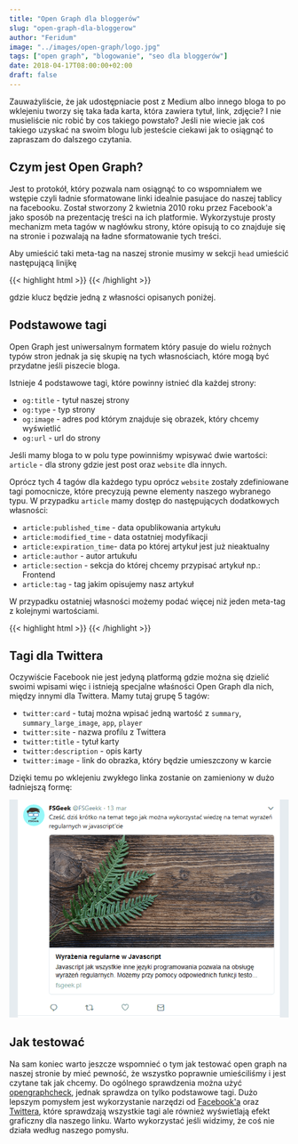 ```yaml
---
title: "Open Graph dla bloggerów"
slug: "open-graph-dla-bloggerow"
author: "Feridum"
image: "../images/open-graph/logo.jpg"
tags: ["open graph", "blogowanie", "seo dla bloggerów"]
date: 2018-04-17T08:00:00+02:00
draft: false
---
```


Zauważyliście, że jak udostępniacie post z Medium albo innego bloga to po wklejeniu tworzy się taka łada karta, która zawiera tytuł, link, zdjęcie? I nie musieliście nic robić by cos takiego powstało? Jeśli nie wiecie jak coś takiego uzyskać na swoim blogu lub jesteście ciekawi jak to osiągnąć to zapraszam do dalszego czytania.

<!--more-->

## Czym jest Open Graph? 

Jest to protokół, który pozwala nam osiągnąć to co wspomniałem we wstępie czyli ładnie sformatowane linki idealnie pasujace do naszej tablicy na facebooku. Został stworzony 2 kwietnia 2010 roku przez Facebook'a jako sposób na prezentację treści na ich platformie. Wykorzystuje prosty mechanizm meta tagów w nagłówku strony, które opisują to co znajduje się na stronie i pozwalają na ładne sformatowanie tych treści. 

Aby umieścić taki meta-tag na naszej stronie musimy w sekcji `head` umieścić następującą linijkę

{{< highlight html >}}
<meta property="klucz" content="wartość" />
{{< /highlight >}}

gdzie klucz będzie jedną z własności opisanych poniżej. 

## Podstawowe tagi

Open Graph jest uniwersalnym formatem który pasuje do wielu rożnych typów stron jednak ja się skupię na tych własnościach, które mogą być przydatne jeśli piszecie bloga.

Istnieje 4 podstawowe tagi, które powinny istnieć dla każdej strony: 

- `og:title` - tytuł naszej strony
- `og:type` - typ strony
- `og:image` - adres pod którym znajduje się obrazek, który chcemy wyświetlić
- `og:url`  - url do strony

Jeśli mamy bloga to w polu type powinniśmy wpisywać dwie wartości: `article` - dla strony gdzie jest post oraz `website` dla innych. 

Oprócz tych 4 tagów dla każdego typu oprócz `website` zostały zdefiniowane tagi pomocnicze, które precyzują pewne elementy naszego wybranego typu. W przypadku `article` mamy dostęp do następujących dodatkowych własności: 

- `article:published_time` - data opublikowania artykułu
- `article:modified_time` - data ostatniej modyfikacji
- `article:expiration_time`- data po której artykuł jest już nieaktualny
- `article:author` - autor artukułu
- `article:section` - sekcja do której chcemy przypisać artykuł np.: Frontend
- `article:tag` - tag jakim opisujemy nasz artykuł

W przypadku ostatniej własności możemy podać więcej niż jeden meta-tag z kolejnymi wartościami.

{{< highlight html >}}
<meta property="article:tag" content="tag1" />
<meta property="article:tag" content="tag2" />
<meta property="article:tag" content="tag3" />
{{< /highlight >}}


## Tagi dla Twittera

Oczywiście Facebook nie jest jedyną platformą gdzie można się dzielić swoimi wpisami więc i istnieją specjalne właśności Open Graph dla nich, między innymi dla Twittera. Mamy tutaj grupę 5 tagów: 

- `twitter:card` - tutaj można wpisać jedną wartość z  `summary`, `summary_large_image`, `app`, `player`
- `twitter:site` - nazwa profilu z Twittera
- `twitter:title` - tytuł karty
- `twitter:description` - opis karty
- `twitter:image` - link do obrazka, który będzie umieszczony w karcie

Dzięki temu po wklejeniu zwykłego linka zostanie on zamieniony w dużo ładniejszą formę: 

![twitter card](../images/open-graph/twitter-card.png)

## Jak testować

Na sam koniec warto jeszcze wspomnieć o tym jak testować open graph na naszej stronie by mieć pewność, że wszystko poprawnie umieściliśmy i jest czytane tak jak chcemy. Do ogólnego sprawdzenia można użyć [opengraphcheck](http://opengraphcheck.com), jednak sprawdza on tylko podstawowe tagi. Dużo lepszym pomysłem jest wykorzystanie narzędzi od [Facebook'a](https://developers.facebook.com/tools/debug/sharing/) oraz [Twittera](https://cards-dev.twitter.com/validator), które sprawdzają wszystkie tagi ale również wyświetlają efekt graficzny dla naszego linku. Warto wykorzystać jeśli widzimy, że coś nie działa według naszego pomysłu.


